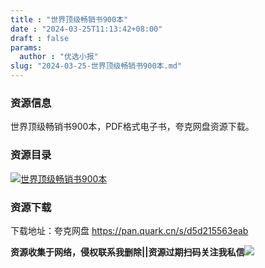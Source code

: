 ```yaml
---
title : "世界顶级畅销书900本"
date : "2024-03-25T11:13:42+08:00"
draft : false
params:
  author : "优选小报"
slug: "2024-03-25-世界顶级畅销书900本.md"
---
```


### 资源信息

世界顶级畅销书900本，PDF格式电子书，夸克网盘资源下载。

### 资源目录

[![世界顶级畅销书900本](//img7-1.zhekoulieshou.com/mmbiz_jpg/iaHBVewvSIbAjcr9g6TlCXSfiaDqkbzuEzIDgj5lutc94cC1xgGviawXjg5SRz5I5AaUJleASficlcf3sCB5fq8LxA/0)](//img7-1.zhekoulieshou.com/mmbiz_jpg/iaHBVewvSIbAjcr9g6TlCXSfiaDqkbzuEzIDgj5lutc94cC1xgGviawXjg5SRz5I5AaUJleASficlcf3sCB5fq8LxA/0)

### 资源下载

下载地址：夸克网盘 https://pan.quark.cn/s/d5d215563eab

**资源收集于网络，侵权联系我删除||资源过期扫码关注我私信**![](//img7-1.zhekoulieshou.com/mmbiz_jpg/iaHBVewvSIbAjcr9g6TlCXSfiaDqkbzuEzp207hVzPqT4YGQOAazQ1KNHCeACbia5Lzq4Ckwibe48iar1q7lgVP1o3w/640?wx_fmt=jpeg&from=appmsg)


